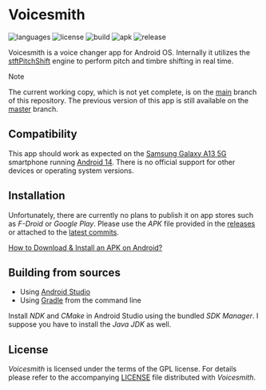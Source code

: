# Voicesmith

![languages](https://img.shields.io/badge/languages-Kotlin%20C%2B%2B-blue)
![license](https://img.shields.io/github/license/jurihock/voicesmith?color=blue)
![build](https://img.shields.io/github/actions/workflow/status/jurihock/voicesmith/build.yml?branch=main&label=build)
![apk](https://img.shields.io/github/actions/workflow/status/jurihock/voicesmith/apk.yml?branch=main&label=apk)
![release](https://img.shields.io/github/v/release/jurihock/voicesmith?color=gold)

Voicesmith is a voice changer app for Android OS. Internally it utilizes the [stftPitchShift](https://github.com/jurihock/stftPitchShift) engine to perform pitch and timbre shifting in real time.

> [!NOTE]
> The current working copy, which is not yet complete, is on the [main](https://github.com/jurihock/voicesmith/tree/main) branch of this repository.
> The previous version of this app is still available on the [master](https://github.com/jurihock/voicesmith/tree/master) branch.

## Compatibility

This app should work as expected on the
[Samsung Galaxy A13 5G](https://en.wikipedia.org/wiki/Samsung_Galaxy_A13)
smartphone running [Android 14](https://en.wikipedia.org/wiki/Android_14).
There is no official support for other devices or operating system versions.

## Installation

Unfortunately, there are currently no plans to publish it on app stores such as _F-Droid_ or _Google Play_.
Please use the _APK_ file provided in the [releases](https://github.com/jurihock/voicesmith/releases) or attached to the [latest commits](https://github.com/jurihock/voicesmith/actions/workflows/apk.yml).

[How to Download & Install an APK on Android?](https://www.wikihow.com/Install-APK-Files-on-Android)

## Building from sources

- Using [Android Studio](https://developer.android.com/studio/run)
- Using [Gradle](https://developer.android.com/build/building-cmdline) from the command line

Install _NDK_ and _CMake_ in Android Studio using the bundled _SDK Manager_. I suppose you have to install the _Java JDK_ as well.

## License

*Voicesmith* is licensed under the terms of the GPL license.
For details please refer to the accompanying [LICENSE](LICENSE)
file distributed with *Voicesmith*.
